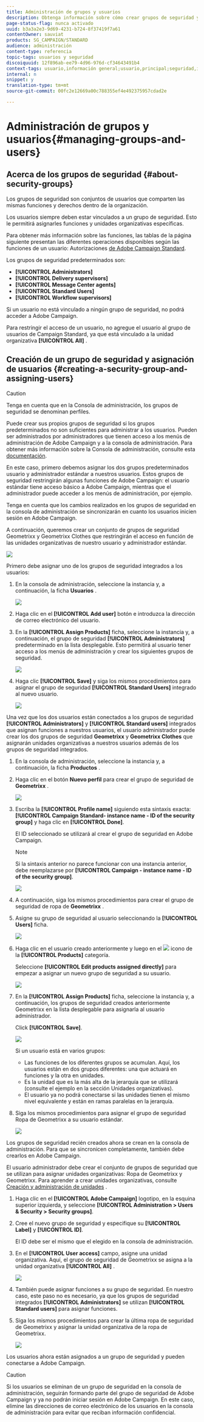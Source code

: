 ```yaml
---
title: Administración de grupos y usuarios
description: Obtenga información sobre cómo crear grupos de seguridad y administrar usuarios.
page-status-flag: nunca activado
uuid: b3a3a2e3-9d69-4231-b724-8f37419f7a61
contentOwner: sauviat
products: SG_CAMPAIGN/STANDARD
audience: administración
content-type: referencia
topic-tags: usuarios y seguridad
discoiquuid: 12f896ab-ee79-4d96-976d-cf34643491b4
context-tags: usuario,información general;usuario,principal;seguridad,información general;seguridad,principal
internal: n
snippet: y
translation-type: tm+mt
source-git-commit: 00fc2e12669a00c788355ef4e492375957cdad2e

---
```



# Administración de grupos y usuarios{#managing-groups-and-users}

## Acerca de los grupos de seguridad {#about-security-groups}

Los grupos de seguridad son conjuntos de usuarios que comparten las mismas funciones y derechos dentro de la organización.

Los usuarios siempre deben estar vinculados a un grupo de seguridad. Esto le permitirá asignarles funciones y unidades organizativas específicas.

Para obtener más información sobre las funciones, las tablas de la página siguiente presentan las diferentes operaciones disponibles según las funciones de un usuario: Autorizaciones [de Adobe Campaign Standard](https://docs.campaign.adobe.com/doc/standard/en/Technotes/AdobeCampaign-ACSRights.pdf).

Los grupos de seguridad predeterminados son:

* **[!UICONTROL Administrators]**
* **[!UICONTROL Delivery supervisors]**
* **[!UICONTROL Message Center agents]**
* **[!UICONTROL Standard Users]**
* **[!UICONTROL Workflow supervisors]**

Si un usuario no está vinculado a ningún grupo de seguridad, no podrá acceder a Adobe Campaign.

Para restringir el acceso de un usuario, no agregue el usuario al grupo de usuarios de Campaign Standard, ya que está vinculado a la unidad organizativa **[!UICONTROL All]** .

## Creación de un grupo de seguridad y asignación de usuarios {#creating-a-security-group-and-assigning-users}

>[!CAUTION]
>
>Tenga en cuenta que en la Consola de administración, los grupos de seguridad se denominan perfiles.

Puede crear sus propios grupos de seguridad si los grupos predeterminados no son suficientes para administrar a los usuarios. Pueden ser administrados por administradores que tienen acceso a los menús de administración de Adobe Campaign y a la consola de administración. Para obtener más información sobre la Consola de administración, consulte esta [documentación](https://helpx.adobe.com/enterprise/managing/user-guide.html).

En este caso, primero debemos asignar los dos grupos predeterminados usuario y administrador estándar a nuestros usuarios. Estos grupos de seguridad restringirán algunas funciones de Adobe Campaign: el usuario estándar tiene acceso básico a Adobe Campaign, mientras que el administrador puede acceder a los menús de administración, por ejemplo.

Tenga en cuenta que los cambios realizados en los grupos de seguridad en la consola de administración se sincronizarán en cuanto los usuarios inicien sesión en Adobe Campaign.

A continuación, queremos crear un conjunto de grupos de seguridad Geometrixx y Geometrixx Clothes que restringirán el acceso en función de las unidades organizativas de nuestro usuario y administrador estándar.

![](assets/ootb_security_group_1.png)

Primero debe asignar uno de los grupos de seguridad integrados a los usuarios:

1. En la consola de administración, seleccione la instancia y, a continuación, la ficha **Usuarios** .

   ![](assets/manage_security_group_2.png)

1. Haga clic en el **[!UICONTROL Add user]** botón e introduzca la dirección de correo electrónico del usuario.
1. En la **[!UICONTROL Assign Products]** ficha, seleccione la instancia y, a continuación, el grupo de seguridad **[!UICONTROL Administrators]** predeterminado en la lista desplegable. Esto permitirá al usuario tener acceso a los menús de administración y crear los siguientes grupos de seguridad.

   ![](assets/ootb_security_group_2.png)

1. Haga clic **[!UICONTROL Save]** y siga los mismos procedimientos para asignar el grupo de seguridad **[!UICONTROL Standard Users]** integrado al nuevo usuario.

   ![](assets/ootb_security_group_3.png)

Una vez que los dos usuarios están conectados a los grupos de seguridad **[!UICONTROL Administrators]** y **[!UICONTROL Standard users]** integrados que asignan funciones a nuestros usuarios, el usuario administrador puede crear los dos grupos de seguridad **Geometrixx** y **Geometrixx Clothes** que asignarán unidades organizativas a nuestros usuarios además de los grupos de seguridad integrados.

1. En la consola de administración, seleccione la instancia y, a continuación, la ficha **Productos** .
1. Haga clic en el botón **Nuevo perfil** para crear el grupo de seguridad de **Geometrixx** .

   ![](assets/create_security_1.png)

1. Escriba la **[!UICONTROL Profile name]** siguiendo esta sintaxis exacta: **[!UICONTROL Campaign Standard- instance name - ID of the security group]** y haga clic en **[!UICONTROL Done]**.

   El ID seleccionado se utilizará al crear el grupo de seguridad en Adobe Campaign.

   >[!NOTE]
   >
   >Si la sintaxis anterior no parece funcionar con una instancia anterior, debe reemplazarse por **[!UICONTROL Campaign - instance name - ID of the security group]**.

   ![](assets/manage_security_group_1.png)

1. A continuación, siga los mismos procedimientos para crear el grupo de seguridad de ropa de **Geometrixx** .
1. Asigne su grupo de seguridad al usuario seleccionando la **[!UICONTROL Users]** ficha.

   ![](assets/manage_security_group_2.png)

1. Haga clic en el usuario creado anteriormente y luego en el ![](assets/managing_security_group_10.png) icono de la **[!UICONTROL Products]** categoría.

   Seleccione **[!UICONTROL Edit products assigned directly]** para empezar a asignar un nuevo grupo de seguridad a su usuario.

   ![](assets/manage_security_group_8.png)

1. En la **[!UICONTROL Assign Products]** ficha, seleccione la instancia y, a continuación, los grupos de seguridad creados anteriormente Geometrixx en la lista desplegable para asignarla al usuario administrador.

   Click **[!UICONTROL Save]**.

   ![](assets/manage_security_group_3.png)

   Si un usuario está en varios grupos:

   * Las funciones de los diferentes grupos se acumulan. Aquí, los usuarios están en dos grupos diferentes: una que actuará en funciones y la otra en unidades.
   * Es la unidad que es la más alta de la jerarquía que se utilizará (consulte el ejemplo en la sección Unidades [](../../administration/using/organizational-units.md) organizativas).
   * El usuario ya no podrá conectarse si las unidades tienen el mismo nivel equivalente y están en ramas paralelas en la jerarquía.

1. Siga los mismos procedimientos para asignar el grupo de seguridad Ropa de Geometrixx a su usuario estándar.

   ![](assets/manage_security_group_9.png)

Los grupos de seguridad recién creados ahora se crean en la consola de administración. Para que se sincronicen completamente, también debe crearlos en Adobe Campaign.

El usuario administrador debe crear el conjunto de grupos de seguridad que se utilizan para asignar unidades organizativas: Ropa de Geometrixx y Geometrixx. Para aprender a crear unidades organizativas, consulte [Creación y administración de unidades](../../administration/using/organizational-units.md#creating-and-managing-units) .

1. Haga clic en el **[!UICONTROL Adobe Campaign]** logotipo, en la esquina superior izquierda, y seleccione **[!UICONTROL Administration > Users & Security > Security groups]**.
1. Cree el nuevo grupo de seguridad y especifique su **[!UICONTROL Label]** y **[!UICONTROL ID]**.

   El ID debe ser el mismo que el elegido en la consola de administración.

1. En el **[!UICONTROL User access]** campo, asigne una unidad organizativa. Aquí, el grupo de seguridad de Geometrixx se asigna a la unidad organizativa **[!UICONTROL All]** .

   ![](assets/manage_security_group_6.png)

1. También puede asignar funciones a su grupo de seguridad. En nuestro caso, este paso no es necesario, ya que los grupos de seguridad integrados **[!UICONTROL Administrators]** se utilizan **[!UICONTROL Standard users]** para asignar funciones.
1. Siga los mismos procedimientos para crear la última ropa de seguridad de Geometrixx y asignar la unidad organizativa de la ropa de Geometrixx.

   ![](assets/manage_security_group_7.png)

Los usuarios ahora están asignados a un grupo de seguridad y pueden conectarse a Adobe Campaign.

>[!CAUTION]
>
>Si los usuarios se eliminan de un grupo de seguridad en la consola de administración, seguirán formando parte del grupo de seguridad de Adobe Campaign y ya no podrán iniciar sesión en Adobe Campaign. En este caso, elimine las direcciones de correo electrónico de los usuarios en la consola de administración para evitar que reciban información confidencial.

